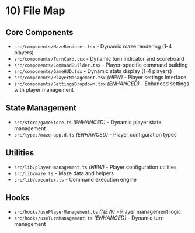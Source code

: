 # 10) File Map

## Core Components
- `src/components/MazeRenderer.tsx` - Dynamic maze rendering (1-4 players)
- `src/components/TurnCard.tsx` - Dynamic turn indicator and scoreboard
- `src/components/CommandBuilder.tsx` - Player-specific command building
- `src/components/GameHUD.tsx` - Dynamic stats display (1-4 players)
- `src/components/PlayerManagement.tsx` *(NEW)* - Player settings interface
- `src/components/SettingsDropdown.tsx` *(ENHANCED)* - Enhanced settings with player management

## State Management
- `src/store/gameStore.ts` *(ENHANCED)* - Dynamic player state management
- `src/types/maze-app.d.ts` *(ENHANCED)* - Player configuration types

## Utilities
- `src/lib/player-management.ts` *(NEW)* - Player configuration utilities
- `src/lib/maze.ts` - Maze data and helpers
- `src/lib/executor.ts` - Command execution engine

## Hooks
- `src/hooks/usePlayerManagement.ts` *(NEW)* - Player management logic
- `src/hooks/useTurnManagement.ts` *(ENHANCED)* - Dynamic turn management

